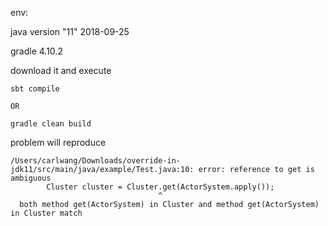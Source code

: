 env:<p>
java version "11" 2018-09-25<p>
gradle 4.10.2<p>

download it and execute

```
sbt compile

OR

gradle clean build
```
problem will reproduce

```
/Users/carlwang/Downloads/override-in-jdk11/src/main/java/example/Test.java:10: error: reference to get is ambiguous
        Cluster cluster = Cluster.get(ActorSystem.apply());
                                 ^
  both method get(ActorSystem) in Cluster and method get(ActorSystem) in Cluster match

```
